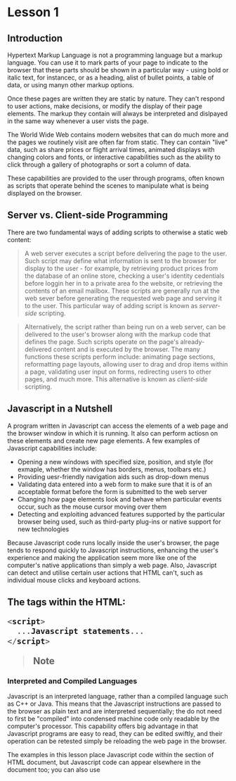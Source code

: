 # Lesson 1

## Introduction

Hypertext Markup Language is not a programming language but a markup language.
You can use it to mark parts of your page to indicate to the browser that these
parts should be shown in a particular way - using bold or italic text, for instancec, or
as a heading, alist of bullet points, a table of data, or using manyn other markup options.

Once these pages are written they are static by nature. They can't respond to user actions,
make decisions, or modify the display of their page elements. The markup they contain will always
be interpreted and dislpayed in the same way whenever a user vists the page.

The World Wide Web contains modern websites that can do much more and the pages we routinely visit are often
far from static. They can contain "live" data, such as share prices or flight arrival times,
animated displays with changing colors and fonts, or interactive capabilities such as the ability
to click through a gallery of photographs or sort a column of data.

These capabilities are provided to the user through programs, often known as scripts 
that operate behind the scenes to manipulate what is being displayed on the browser.

## Server vs. Client-side Programming

There are two fundamental ways of adding scripts to otherwise a static web content:
> A web server executes a script before delivering the page to the user. Such script may define what 
  information is sent to the browser for display to the user - for example, by retrieving product prices
  from the database of an online store, checking a user's identity cedentials before loggin her in to a private
  area fo the website, or retrieving the contents of an email mailbox.
  These scripts are generally run at the web sever before generating the requested web page and serving
  it to the user. This particular way of adding script is known as *server-side* scripting.

> Alternatively, the script rather than being run on a web server, can be delivered to the user's browser
  along with the markup code that defines the page. Such scripts operate on the page's already-delivered content
  and is executed by the browser.
  The many functions these scripts perform include: animating page sections, reformatting page layouts, allowing
  user to drag and drop items within a page, validating user input on forms, redirecting users to other pages,
  and much more. This alternative is known as *client-side* scripting.

## Javascript in a Nutshell

A program written in Javascript can access the elements of a web page and the browser window in which it is running.
It also can perform actiosn on these elements and create new page elements. A few examples of Javascript capabilities include:
* Opening a new windows with specified size, position, and style (for exmaple, whether the window has borders, menus, toolbars etc.)
* Providing uesr-friendly navigation aids such as drop-down menus
* Validating data entered into a web form to make sure that it is of an acceptable format before the form is submitted to the web server
* Changing how page elements look and behave when particular events occur, such as the mouse cursor moving over them
* Detecting and exploiting advanced features supported by the particular browser being used, such as third-party plug-ins or native support for new technologies

Because Javascript code runs locally inside the user's browser, the page tends to respond quickly to Javascript instructions, enhancing the user's experience and making the application seem more like one of the computer's native applications than simply a web page. Also, Javascript can detect and utilise certain user actions that HTML can't, such as individual mouse clicks and keyboard actions.

## The <script> tag

Whenever a user requests a page, any Javscript programs that page contains are passed to the browser along with page content. 
Inclduing Javascript statements directly into the HTML code is done by placing them between <script> and </script> tags within the HTML:
```javascript
<script>
  ...Javascript statements...
</script>
```
>Note
### Interpreted and Compiled Languages

Javascript is an interpreted language, rather than a compiled language such as C++ or Java. This means that the Javascript instructions are passed to the browser as plain text and are interpreted sequentially; the do not need to first be "compiled" into condensed machine code only readable by the computer's processor. This capability offers big advantage in that Javascript programs are easy to read, they can be edited swiftly, and their operation can be retested simply be reloading the web page in the browser.

The examples in this lesson place Javascript code within the <body> section of HTML document, but Javascript code can appear elsewhere in the document too; you can also use <script> to load Javascsript code stored in an external file.

## Introducing the DOM

A Document Object Model (DOM) is a conceptual way of visualising a document and its contents.

Each time a web browser is asked to load and display a page, it needs to interpret (*parse*) the source code contained in the HTML file comprising the page. As part of this parsing process, the browser creates a type of internal model known as DOM representation based on the content of the loaded document. It is this model that the browser then refers to when rendering the visible page. You can use Javascript to access and edit the various parts of the DOM representation, at the same time changing the way the user sees and interacts with the page in view.

## The *window* and *document* Objects

Each time a browser loads and displays a page, it creates in memory an internal representation of the page and all its elements, the DOM. In the DOM, elements of your web page have a logical, heirarchical structure, like a tree of interconnected patent and child objects. THese objects, and their interconnections, form a conceptual model of the web page and the browser that contains and displays it. Each object also has a list of properties that describe it, and a number of methods you can also use to manipulate those properties using Javascript.

Right at the top of the hierarchical tree is the browser *window* object. This object is a parent or ancestor to everything else in the DOM representation of your page.

The *window* object has various child objects. The first child object and the one that will be used for more frequently is the *document* object. Any HTML page loaded into the browser creates a *document* object containing all the HTML and other resources that go into making up the displayed page. ALl this information is accessible via Javascript as a parent-child hierarchy of objects, each with its own properties and methods.

The other children of the *window* object are the *location* object (containing details of the URL of the currently loaded page), the *history* object (containing details of the browser's previously visited pages), and the *navigator* object (which stores details of the browser type, version, and capabilities). We'll look in detail at these objects in Lesson 5.

## Object Notation

The notation to represent objects within the tree uses the dot or period:
```javascript
parent.child
```

As an example, the *location* object is referred to as a the child of the *window* object, so in the DOM it is referred to like this:
```javascript
window.location
```

>Tip
### Extending DOT Notation

This notation can be extended as many times necessary to represent any object in the tree.
For example,
```javascript
object1.object2.object3
```
represents *object3*, whose parent is *object2*, which itself is a child of *object1*. 

Since the <body> section of a HTML page is represented in the DOM as a child element of the *document* object, you would access it like this:
  ```javascript
  window.document.body
  ```
The last item in the sequence can also be, istead of another object, a propertyor method of the parent object:
  ```javascript
  object1.object2.property
  object1.object2.method
  ```
For example, suppose that you want to access the *title* property of the current document, as specified by the HTML <title>...</title> tags. You simply use:
  ```javascript
  window.document.title
  ```

>Tip
#### A Handy Shortcut
The *window* object always contains the current browser window, so you can refer to *window.document* to access the current document. As a shortcut, you can also simply use *document* instead of *window.document*; this also refers to the current document.
If you have several windows open, or if you are using a frameset, separate *window* and *document* object exist for each window or frame. To refer to one of these documents, you need to use the relevant window name and document name belonging to the window or frame.

## Talking to the User

Methods associated with the *window* and *document* objects which provides a means of talk to the user include:
```javascript
window.alert
```
The *window* object, is at the top of the DOM hierarchy and represents the browser window that's displaying the page. WHen you call *alert()* method, the browser pops open a dialog displaying your message, along with an OK button. Here is an example:
```javascript
<script>window.alert("Here is my message");</script>
```
This is the first working example of the dot notation. Here we are calling the *alert()* method of the *window* object, so our object.method notation becomes *window.alert*.

>Tip
#### Another Handy Shortcut
You can leave the *window* object out of the statement. Because the *window* object is the top of the DOM hierarchy (sometimes referred to as **global object**), any methods called without direct reference to their parent object are assumed to belong to the *window* object. Therefore:
```javascript
<script>alert("Here is my message")</script>
```
Works fine!

Notice that the line of text inside the parentheses () is contained within quotation marks. These can be single or double qoutes, but they must be there; otherwise, an error will be occur.

This line of code, when executed in the browser, pops up a *window.alert()* dialog.

>Tip
#### Understanding Model Dialogs
Until the user clicks OK, they are prevented from doing anything else. A dialog that behaves this way is known as a model dialog.

## document.write()

The *write* method of the *document* object instead of popping up a dialog, writes characters directly into the DOM of the document.
```javascript
<script>document.write("Here is another message");<script>
```

>Note
In fact, *document.write* is not a favourable way of writing content to the page; it has loads of limitations, both in terms of functions and in terms of coding style and maintainability. It has largely fallen into disuse for Javascript programming. It will be used for only showing the basic principles of the language.

**See Lesson1-2.html for Javascript statement on *document.write()* **
----
## Try It Yourself
### Lesson1.html

Have a look at the simple HTML document in Lesson1.html.
* Create your own document called *Lesson1.html* in your text editor and enter the code from Lesson1.html.
* Save it to a convenient place on your computer, and then open it with your web browser or various web browsers.
* Make sure to save the file under *.html* extension otherwise the browser will not open it properly.

You should see a pop-up dialog with the message "Good Rising World!" in the dialog.

## Reading a Property of the *document* Object

Previously we talked about how objects in the DOM tree have properties and methods. How the *write* method of the *document* object to output text to the page; now lets try reading one of the properties of the *document* object. Let's use *document.title* property, which contains the title as defined in the HTML <title> element of the page.

Edit *Lesson1.html* in your text editor, and change the call to the *window.alert()* method to the following:
```javascript
alert(document.title);
```
Notice that *document.title* is NOT now enclosed in quotation marks. If it were, Javascript would infer that you wanted to output the string "document.title" as literal text. Without the quote marks, Javascript sends to the alert() method the value contained in the *document.title* property. Open the file with your browser and see the result.

**See Lesson1-3.html for more Javascript statement on *alert(document.title)* **
## Summary

You were introduced with the concepts of server-side and client-side sccripting and read contents of Javascript and Document Object Model. You had an overview of the sorts of things Javascript can do to enhance web pages and improve the experiences for users.

Additionally, you learned about the basic structure of Document Object Model and how Javascript can access particular object and their properties and use the methods belonging to those objects.


